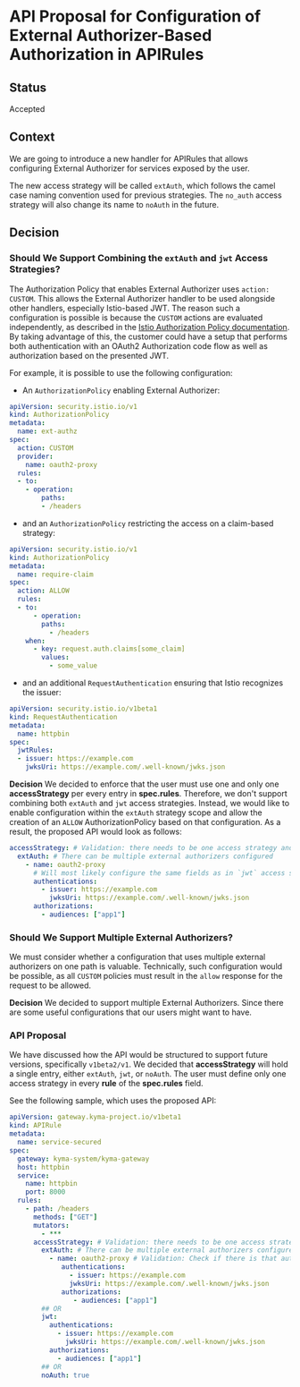 # API Proposal for Configuration of External Authorizer-Based Authorization in APIRules

## Status
Accepted

## Context

We are going to introduce a new handler for APIRules that allows configuring External Authorizer for services exposed by the user.

The new access strategy will be called `extAuth`, which follows the camel case naming convention used for previous strategies. The `no_auth` access strategy will also change its name to `noAuth` in the future.

## Decision

### Should We Support Combining the `extAuth` and `jwt` Access Strategies?

The Authorization Policy that enables External Authorizer uses `action: CUSTOM`. This allows the External Authorizer handler to be used alongside other handlers, especially Istio-based JWT. The reason such a configuration is possible is because the `CUSTOM` actions are evaluated independently, as described in the [Istio Authorization Policy documentation](https://istio.io/latest/docs/reference/config/security/authorization-policy). By taking advantage of this, the customer could have a setup that performs both authentication with an OAuth2 Authorization code flow as well as authorization based on the presented JWT.

For example, it is possible to use the following configuration:

- An `AuthorizationPolicy` enabling External Authorizer:

```yaml
apiVersion: security.istio.io/v1
kind: AuthorizationPolicy
metadata:
  name: ext-authz
spec:
  action: CUSTOM
  provider:
    name: oauth2-proxy
  rules:
  - to:
    - operation:
        paths:
        - /headers
```

- and an `AuthorizationPolicy` restricting the access on a claim-based strategy:

```yaml
apiVersion: security.istio.io/v1
kind: AuthorizationPolicy
metadata:
  name: require-claim
spec:
  action: ALLOW
  rules:
  - to:
      - operation:
        paths:
          - /headers
    when:
      - key: request.auth.claims[some_claim]
        values:
          - some_value
```

- and an additional `RequestAuthentication` ensuring that Istio recognizes the issuer:
```yaml
apiVersion: security.istio.io/v1beta1
kind: RequestAuthentication
metadata:
  name: httpbin
spec:
  jwtRules:
  - issuer: https://example.com
    jwksUri: https://example.com/.well-known/jwks.json
```

**Decision**
We decided to enforce that the user must use one and only one **accessStrategy** per every entry in **spec.rules**. Therefore, we don't support combining both `extAuth` and `jwt` access strategies.
Instead, we would like to enable configuration within the `extAuth` strategy scope and allow the creation of an `ALLOW` AuthorizationPolicy based on that configuration.
As a result, the proposed API would look as follows:

```yaml
accessStrategy: # Validation: there needs to be one access strategy and only one
  extAuth: # There can be multiple external authorizers configured
    - name: oauth2-proxy
      # Will most likely configure the same fields as in `jwt` access strategy
      authentications:
        - issuer: https://example.com
          jwksUri: https://example.com/.well-known/jwks.json            
      authorizations:
        - audiences: ["app1"]
```

### Should We Support Multiple External Authorizers?

We must consider whether a configuration that uses multiple external authorizers on one path is valuable. Technically, such configuration would be possible, as all `CUSTOM` policies must result in the `allow` response for the request to be allowed.

**Decision**
We decided to support multiple External Authorizers. Since there are some useful configurations that our users might want to have.

### API Proposal

We have discussed how the API would be structured to support future versions, specifically `v1beta2/v1`. We decided that **accessStrategy** will hold a single entry, either `extAuth`, `jwt`, or `noAuth`. The user must define only one access strategy in every **rule** of the **spec.rules** field.

See the following sample, which uses the proposed API:

```yaml
apiVersion: gateway.kyma-project.io/v1beta1
kind: APIRule
metadata:
  name: service-secured
spec:
  gateway: kyma-system/kyma-gateway
  host: httpbin
  service:
    name: httpbin
    port: 8000
  rules:
    - path: /headers
      methods: ["GET"]
      mutators:
        - ***
      accessStrategy: # Validation: there needs to be one access strategy, and only one
        extAuth: # There can be multiple external authorizers configured
          - name: oauth2-proxy # Validation: Check if there is that authorizer in Istio mesh config
             authentications:
               - issuer: https://example.com
               jwksUri: https://example.com/.well-known/jwks.json            
             authorizations:
                - audiences: ["app1"]
        ## OR
        jwt:
          authentications:
            - issuer: https://example.com
              jwksUri: https://example.com/.well-known/jwks.json            
          authorizations:
            - audiences: ["app1"]
        ## OR
        noAuth: true
```
